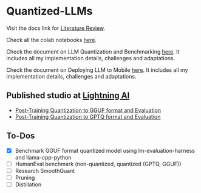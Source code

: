 # Quantized-LLMs

Visit the docs link for [Literature Review](https://docs.google.com/document/d/13AKlV_DhqfleW82-5kgPufhFQnpCeg1DgRHWcGOVBuI/edit?usp=sharing).

Check all the colab notebooks [here](https://github.com/cosmo3769/Quantized-LLMs/tree/main/notebooks).

Check the document on LLM Quantization and Benchmarking [here](https://github.com/cosmo3769/Quantized-LLMs/blob/main/QUANTIZE_and_BENCHMARK.md). It includes all my implementation details, challenges and adaptations.

Check the document on Deploying LLM to Mobile [here](https://github.com/cosmo3769/Quantized-LLMs/blob/main/DEPLOY_MOBILE_GUIDE.md). It includes all my implementation details, challenges and adaptations.

## Published studio at [Lightning AI](https://lightning.ai/cosmo3769)

* [Post-Training Quantization to GGUF format and Evaluation](https://lightning.ai/cosmo3769/studios/post-training-quantization-to-gguf-format-and-evaluation)
* [Post-Training Quantization to GPTQ format and Evaluation](https://lightning.ai/cosmo3769/studios/post-training-quantization-to-gptq-format-and-evaluation)

## To-Dos

- [x] Benchmark GGUF format quantized model using lm-evaluation-harness and llama-cpp-python
- [ ] HumanEval benchmark (non-quantized, quantized (GPTQ, GGUF))
- [ ] Research SmoothQuant
- [ ] Pruning
- [ ] Distillation
